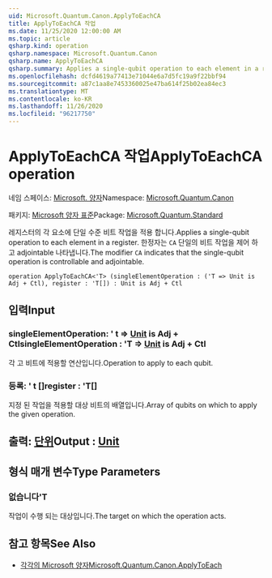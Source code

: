 ```yaml
---
uid: Microsoft.Quantum.Canon.ApplyToEachCA
title: ApplyToEachCA 작업
ms.date: 11/25/2020 12:00:00 AM
ms.topic: article
qsharp.kind: operation
qsharp.namespace: Microsoft.Quantum.Canon
qsharp.name: ApplyToEachCA
qsharp.summary: Applies a single-qubit operation to each element in a register. The modifier `CA` indicates that the single-qubit operation is controllable and adjointable.
ms.openlocfilehash: dcfd4619a77413e71044e6a7d5fc19a9f22bbf94
ms.sourcegitcommit: a87c1aa8e7453360025e47ba614f25b02ea84ec3
ms.translationtype: MT
ms.contentlocale: ko-KR
ms.lasthandoff: 11/26/2020
ms.locfileid: "96217750"
---
```

# <a name="applytoeachca-operation"></a><span data-ttu-id="902d7-102">ApplyToEachCA 작업</span><span class="sxs-lookup"><span data-stu-id="902d7-102">ApplyToEachCA operation</span></span>

<span data-ttu-id="902d7-103">네임 스페이스: [Microsoft. 양자](xref:Microsoft.Quantum.Canon)</span><span class="sxs-lookup"><span data-stu-id="902d7-103">Namespace: [Microsoft.Quantum.Canon](xref:Microsoft.Quantum.Canon)</span></span>

<span data-ttu-id="902d7-104">패키지: [Microsoft 양자 표준](https://nuget.org/packages/Microsoft.Quantum.Standard)</span><span class="sxs-lookup"><span data-stu-id="902d7-104">Package: [Microsoft.Quantum.Standard](https://nuget.org/packages/Microsoft.Quantum.Standard)</span></span>


<span data-ttu-id="902d7-105">레지스터의 각 요소에 단일 수준 비트 작업을 적용 합니다.</span><span class="sxs-lookup"><span data-stu-id="902d7-105">Applies a single-qubit operation to each element in a register.</span></span>
<span data-ttu-id="902d7-106">한정자는 `CA` 단일의 비트 작업을 제어 하 고 adjointable 나타냅니다.</span><span class="sxs-lookup"><span data-stu-id="902d7-106">The modifier `CA` indicates that the single-qubit operation is controllable and adjointable.</span></span>

```qsharp
operation ApplyToEachCA<'T> (singleElementOperation : ('T => Unit is Adj + Ctl), register : 'T[]) : Unit is Adj + Ctl
```


## <a name="input"></a><span data-ttu-id="902d7-107">입력</span><span class="sxs-lookup"><span data-stu-id="902d7-107">Input</span></span>

### <a name="singleelementoperation--t--unit--is-adj--ctl"></a><span data-ttu-id="902d7-108">singleElementOperation: ' t => [Unit](xref:microsoft.quantum.lang-ref.unit)  is Adj + Ctl</span><span class="sxs-lookup"><span data-stu-id="902d7-108">singleElementOperation : 'T => [Unit](xref:microsoft.quantum.lang-ref.unit)  is Adj + Ctl</span></span>

<span data-ttu-id="902d7-109">각 고 비트에 적용할 연산입니다.</span><span class="sxs-lookup"><span data-stu-id="902d7-109">Operation to apply to each qubit.</span></span>


### <a name="register--t"></a><span data-ttu-id="902d7-110">등록: ' t []</span><span class="sxs-lookup"><span data-stu-id="902d7-110">register : 'T[]</span></span>

<span data-ttu-id="902d7-111">지정 된 작업을 적용할 대상 비트의 배열입니다.</span><span class="sxs-lookup"><span data-stu-id="902d7-111">Array of qubits on which to apply the given operation.</span></span>



## <a name="output--unit"></a><span data-ttu-id="902d7-112">출력: [단위](xref:microsoft.quantum.lang-ref.unit)</span><span class="sxs-lookup"><span data-stu-id="902d7-112">Output : [Unit](xref:microsoft.quantum.lang-ref.unit)</span></span>



## <a name="type-parameters"></a><span data-ttu-id="902d7-113">형식 매개 변수</span><span class="sxs-lookup"><span data-stu-id="902d7-113">Type Parameters</span></span>

### <a name="t"></a><span data-ttu-id="902d7-114">없습니다</span><span class="sxs-lookup"><span data-stu-id="902d7-114">'T</span></span>

<span data-ttu-id="902d7-115">작업이 수행 되는 대상입니다.</span><span class="sxs-lookup"><span data-stu-id="902d7-115">The target on which the operation acts.</span></span>

## <a name="see-also"></a><span data-ttu-id="902d7-116">참고 항목</span><span class="sxs-lookup"><span data-stu-id="902d7-116">See Also</span></span>

- [<span data-ttu-id="902d7-117">각각의 Microsoft 양자</span><span class="sxs-lookup"><span data-stu-id="902d7-117">Microsoft.Quantum.Canon.ApplyToEach</span></span>](xref:Microsoft.Quantum.Canon.ApplyToEach)